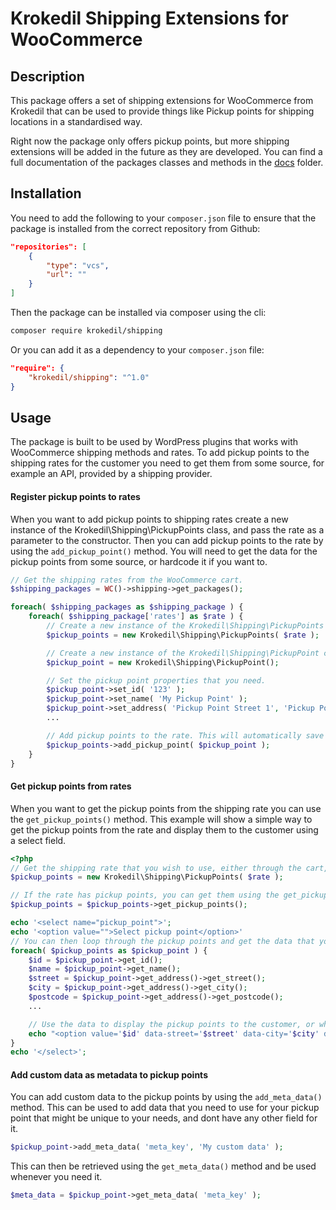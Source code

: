# Krokedil Shipping Extensions for WooCommerce

## Description
This package offers a set of shipping extensions for WooCommerce from Krokedil that can be used to provide things like Pickup points for shipping locations in a standardised way.

Right now the package only offers pickup points, but more shipping extensions will be added in the future as they are developed.
You can find a full documentation of the packages classes and methods in the [docs](docs) folder.

## Installation
You need to add the following to your `composer.json` file to ensure that the package is installed from the correct repository from Github:
```json
"repositories": [
    {
        "type": "vcs",
        "url": ""
    }
]

```
Then the package can be installed via composer using the cli:
```bash
composer require krokedil/shipping
```

Or you can add it as a dependency to your `composer.json` file:
```json
"require": {
    "krokedil/shipping": "^1.0"
}
```

## Usage
The package is built to be used by WordPress plugins that works with WooCommerce shipping methods and rates.
To add pickup points to the shipping rates for the customer you need to get them from some source, for example an API, provided by a shipping provider.

#### Register pickup points to rates
When you want to add pickup points to shipping rates create a new instance of the Krokedil\Shipping\PickupPoints class, and pass the rate as a parameter to the constructor.
Then you can add pickup points to the rate by using the `add_pickup_point()` method. You will need to get the data for the pickup points from some source, or hardcode it if you want to.
```php
// Get the shipping rates from the WooCommerce cart.
$shipping_packages = WC()->shipping->get_packages();

foreach( $shipping_packages as $shipping_package ) {
    foreach( $shipping_package['rates'] as $rate ) {
        // Create a new instance of the Krokedil\Shipping\PickupPoints class.
        $pickup_points = new Krokedil\Shipping\PickupPoints( $rate );

        // Create a new instance of the Krokedil\Shipping\PickupPoint class for each pickup point that you want to add to the rate.
        $pickup_point = new Krokedil\Shipping\PickupPoint();

        // Set the pickup point properties that you need.
        $pickup_point->set_id( '123' );
        $pickup_point->set_name( 'My Pickup Point' );
        $pickup_point->set_address( 'Pickup Point Street 1', 'Pickup Point City', '12345',  'SE' );
        ...

        // Add pickup points to the rate. This will automatically save it to the rates meta data in the WooCommerce session. Which can then be used by the shipping method to display the pickup points to the customer.
        $pickup_points->add_pickup_point( $pickup_point );
    }
}
```

#### Get pickup points from rates
When you want to get the pickup points from the shipping rate you can use the `get_pickup_points()` method. This example will show a simple way to get the pickup points from the rate and display them to the customer using a select field.
```php
<?php
// Get the shipping rate that you wish to use, either through the cart, or using the hook 'woocommerce_package_rates' or similar, then create an instance of the Krokedil\Shipping\PickupPoints class using the rate.
$pickup_points = new Krokedil\Shipping\PickupPoints( $rate );

// If the rate has pickup points, you can get them using the get_pickup_points() method, since they will automatically be retrieved by the class when it is instantiated.
$pickup_points = $pickup_points->get_pickup_points();

echo '<select name="pickup_point">';
echo '<option value="">Select pickup point</option>'
// You can then loop through the pickup points and get the data that you need.
foreach( $pickup_points as $pickup_point ) {
    $id = $pickup_point->get_id();
    $name = $pickup_point->get_name();
    $street = $pickup_point->get_address()->get_street();
    $city = $pickup_point->get_address()->get_city();
    $postcode = $pickup_point->get_address()->get_postcode();
    ...

    // Use the data to display the pickup points to the customer, or whatever else you need it for.
    echo "<option value='$id' data-street='$street' data-city='$city' data-postcode='$postcode'>$name</option>";
}
echo '</select>';
```

#### Add custom data as metadata to pickup points
You can add custom data to the pickup points by using the `add_meta_data()` method. This can be used to add data that you need to use for your pickup point that might be unique to your needs, and dont have any other field for it.
```php
$pickup_point->add_meta_data( 'meta_key', 'My custom data' );
```

This can then be retrieved using the `get_meta_data()` method and be used whenever you need it.
```php
$meta_data = $pickup_point->get_meta_data( 'meta_key' );
```
